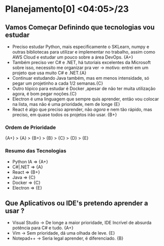 # Planejamento[0] <04:05>/23
## Vamos Começar Definindo que tecnologias vou estudar

- Preciso estudar Python, mais especificamente o SKLearn, numpy e outras bibliotecas para utilizar e implementar no trabalho, assim como AWS Cloud e estudar um pouco sobre a área DevOps. {A+}
- Também preciso ver C# e .NET, há tutoriais excelentes da Microsoft sobre isso, necessito me organizar pra ver -> motivo: entrei em um projeto que usa muito C# e .NET.{A}
- Continuar estudando Java também, mas em menos intensidade, só pegar um projetinho a cada 1/2 semanas.{C}
- Outro tópico para estudar é Docker ,apesar de não ter muita utilização agora, é bom pegar noções.{C}
- Electron é uma linguagem que sempre quis aprender, então vou colocar na lista, mas não é uma prioridade, nem de longe {E}
- React é algo que preciso aprender, não _agora_ e nem tão rápido, mas preciso, em quase todos os projetos irão usar. {B+}

### Ordem de Prioridade
{A+} > {A} > {B+} > {B} > {C} > {D} > {E}

### Resumo das Tecnologias
- Python IA => {A+}
- C#|.NET => {A}
- React => {B+}
- Java => {C}
- Docker => {C}
- Electron => {E}

## Que Aplicativos ou IDE's pretendo aprender a usar ?

- Visual Studio -> De longe a maior prioridade, IDE Incrível de absurda potência para C# e tudo. {A+}
- Vim -> Sem prioridade, dá uma olhada de leve. {E}
- Notepad++ -> Seria legal aprender, é diferenciado. {B}
